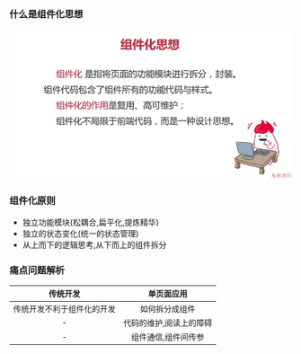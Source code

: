 ### 什么是组件化思想
![](img/组件化思想.png)

### 组件化原则
+ 独立功能模块(松耦合,扁平化,提炼精华) 
+ 独立的状态变化(统一的状态管理) 
+ 从上而下的逻辑思考,从下而上的组件拆分

### 痛点问题解析
传统开发|单页面应用 
:---:|:---: 
传统开发不利于组件化的开发|如何拆分成组件 
-|代码的维护,阅读上的障碍 
-|组件通信,组件间传参 

